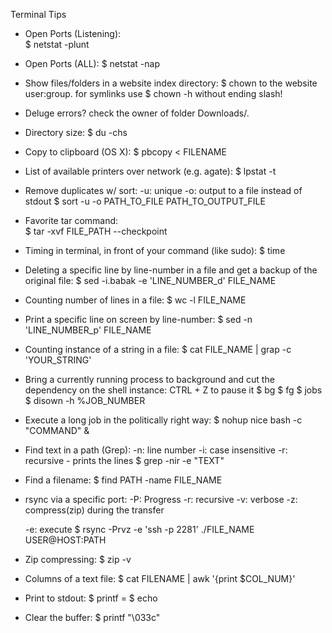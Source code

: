 Terminal Tips

* Open Ports (Listening):  
	$ netstat -plunt
* Open Ports (ALL): 
	$ netstat -nap
* Show files/folders in a website index directory: 
	$ chown to the website user:group. 
	for symlinks use $ chown -h without ending slash!
* Deluge errors? 
	check the owner of folder Downloads/.
* Directory size: 
	$ du -chs
* Copy to clipboard (OS X):
	$ pbcopy < FILENAME
* List of available printers over network (e.g. agate): 
	$ lpstat -t 
* Remove duplicates w/ sort:
	-u: unique
	-o: output to a file instead of stdout
	$ sort -u -o PATH_TO_FILE PATH_TO_OUTPUT_FILE
* Favorite tar command:                          
	$ tar -xvf FILE_PATH --checkpoint
* Timing in terminal, in front of your command (like sudo):
	$ time
* Deleting a specific line by line-number in a file and get a backup of the original file:
	$ sed -i.babak -e 'LINE_NUMBER_d' FILE_NAME
* Counting number of lines in a file:
	$ wc -l FILE_NAME
* Print a specific line on screen by line-number:
	$ sed -n 'LINE_NUMBER_p' FILE_NAME
* Counting instance of a string in a file:
	$ cat FILE_NAME | grap -c 'YOUR_STRING'
* Bring a currently running process to background and cut the dependency on the shell instance:
  	CTRL + Z to pause it
	$ bg
	$ fg
	$ jobs
	$ disown -h %JOB_NUMBER
* Execute a long job in the politically right way:
	$ nohup nice bash -c "COMMAND" &
* Find text in a path (Grep):
	-n: line number
	-i: case insensitive
	-r: recursive - prints the lines
	$ grep -nir <PATH> -e "TEXT"
* Find a filename:
	$ find PATH -name FILE_NAME
* rsync via a specific port:
	-P: Progress
	-r: recursive
	-v: verbose
	-z: compress(zip) during the transfer

	-e: execute
	$ rsync -Prvz -e 'ssh -p 2281' ./FILE_NAME USER@HOST:PATH
* Zip compressing:
	$ zip -v
* Columns of a text file:
	$ cat FILENAME | awk '{print $COL_NUM}'
* Print to stdout:
	$ printf = $ echo
* Clear the buffer:
	$ printf "\033c"


